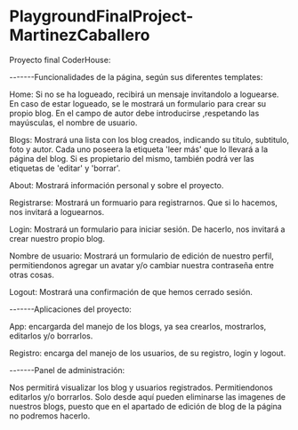 # PlaygroundFinalProject-MartinezCaballero

Proyecto final CoderHouse:

-------Funcionalidades de la página, según sus diferentes templates:

Home: Si no se ha logueado, recibirá un mensaje invitandolo a loguearse. En caso de estar logueado, se le mostrará un formulario para crear su propio blog. En el campo de autor debe introducirse ,respetando las mayúsculas, el nombre de usuario.

Blogs: Mostrará una lista con los blog creados, indicando su titulo, subtitulo, foto y autor. Cada uno poseera la etiqueta 'leer más' que lo llevará a la página del blog. Si es propietario del mismo, también podrá ver las etiquetas de 'editar' y 'borrar'.

About: Mostrará información personal y sobre el proyecto.

Registrarse: Mostrará un formuario para registrarnos. Que si lo hacemos, nos invitará a loguearnos.

Login: Mostrará un formulario para iniciar sesión. De hacerlo, nos invitará a crear nuestro propio blog.

Nombre de usuario: Mostrará un formulario de edición de nuestro perfil, permitiendonos agregar un avatar y/o cambiar nuestra contraseña entre otras cosas.

Logout: Mostrará una confirmación de que hemos cerrado sesión.



-------Aplicaciones del proyecto:

App: encargarda del manejo de los blogs, ya sea crearlos, mostrarlos, editarlos y/o borrarlos.

Registro: encarga del manejo de los usuarios, de su registro, login y logout.

-------Panel de administración:

Nos permitirá visualizar los blog y usuarios registrados. Permitiendonos editarlos y/o borrarlos. Solo desde aquí pueden eliminarse las imagenes de nuestros blogs, puesto que en el apartado de edición de blog de la página no podremos hacerlo.
